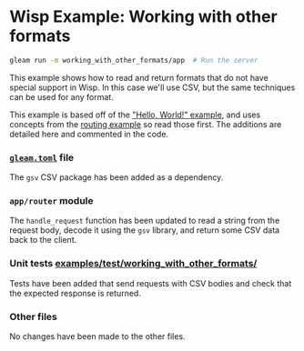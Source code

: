 # Wisp Example: Working with other formats

```sh
gleam run -m working_with_other_formats/app  # Run the server
```
This example shows how to read and return formats that do not have special
support in Wisp. In this case we'll use CSV, but the same techniques can be used
for any format.

This example is based off of the ["Hello, World!" example][hello], and uses
concepts from the [routing example][routing] so read those first. The additions
are detailed here and commented in the code.

[hello]: [examples/src/hello_world](./../hello_world/)
[routing]: [examples/src/hello_world](./../routing/)

### [`gleam.toml`](../../gleam.toml) file

The `gsv` CSV package has been added as a dependency.

### `app/router` module

The `handle_request` function has been updated to read a string from the
request body, decode it using the `gsv` library, and return some CSV data
back to the client.

### Unit tests [examples/test/working_with_other_formats/](../../test/working_with_other_formats/)

Tests have been added that send requests with CSV bodies and check that the
expected response is returned.

### Other files

No changes have been made to the other files.
